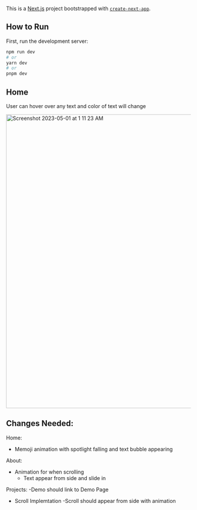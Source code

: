 This is a [Next.js](https://nextjs.org/) project bootstrapped with [`create-next-app`](https://github.com/vercel/next.js/tree/canary/packages/create-next-app).

## How to Run 

First, run the development server:

```bash
npm run dev
# or
yarn dev
# or
pnpm dev
```
## Home

User can hover over any text and color of text will change 

<img width="800" alt="Screenshot 2023-05-01 at 1 11 23 AM" src="https://user-images.githubusercontent.com/75393933/235494241-465671e1-0278-460a-9868-7cf282632ffb.gif">

## Changes Needed:

Home:
- Memoji animation with spotlight falling and text bubble appearing

About:
- Animation for when scrolling
  - Text appear from side and slide in

Projects:
-Demo should link to Demo Page
- Scroll Implemtation
  -Scroll should appear from side with animation

